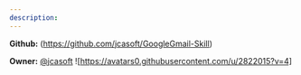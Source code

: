 ```yaml
---
description: 
---
```



**Github:** (https://github.com/jcasoft/GoogleGmail-Skill)

**Owner:** [@jcasoft](https://github.com/jcasoft) ![https://avatars0.githubusercontent.com/u/2822015?v=4]

